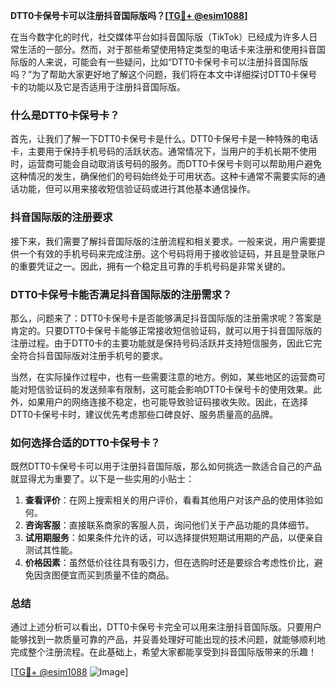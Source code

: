 **DTT0卡保号卡可以注册抖音国际版吗？[[TG💪+ @esim1088](https://t.me/s/esim1088)]**

在当今数字化的时代，社交媒体平台如抖音国际版（TikTok）已经成为许多人日常生活的一部分。然而，对于那些希望使用特定类型的电话卡来注册和使用抖音国际版的人来说，可能会有一些疑问，比如“DTT0卡保号卡可以注册抖音国际版吗？”为了帮助大家更好地了解这个问题，我们将在本文中详细探讨DTT0卡保号卡的功能以及它是否适用于注册抖音国际版。

### 什么是DTT0卡保号卡？

首先，让我们了解一下DTT0卡保号卡是什么。DTT0卡保号卡是一种特殊的电话卡，主要用于保持手机号码的活跃状态。通常情况下，当用户的手机长期不使用时，运营商可能会自动取消该号码的服务。而DTT0卡保号卡则可以帮助用户避免这种情况的发生，确保他们的号码始终处于可用状态。这种卡通常不需要实际的通话功能，但可以用来接收短信验证码或进行其他基本通信操作。

### 抖音国际版的注册要求

接下来，我们需要了解抖音国际版的注册流程和相关要求。一般来说，用户需要提供一个有效的手机号码来完成注册。这个号码将用于接收验证码，并且是登录账户的重要凭证之一。因此，拥有一个稳定且可靠的手机号码是非常关键的。

### DTT0卡保号卡能否满足抖音国际版的注册需求？

那么，问题来了：DTT0卡保号卡是否能够满足抖音国际版的注册需求呢？答案是肯定的。只要DTT0卡保号卡能够正常接收短信验证码，就可以用于抖音国际版的注册过程。由于DTT0卡的主要功能就是保持号码活跃并支持短信服务，因此它完全符合抖音国际版对注册手机号的要求。

当然，在实际操作过程中，也有一些需要注意的地方。例如，某些地区的运营商可能对短信验证码的发送频率有限制，这可能会影响DTT0卡保号卡的使用效果。此外，如果用户的网络连接不稳定，也可能导致验证码接收失败。因此，在选择DTT0卡保号卡时，建议优先考虑那些口碑良好、服务质量高的品牌。

### 如何选择合适的DTT0卡保号卡？

既然DTT0卡保号卡可以用于注册抖音国际版，那么如何挑选一款适合自己的产品就显得尤为重要了。以下是一些实用的小贴士：

1. **查看评价**：在网上搜索相关的用户评价，看看其他用户对该产品的使用体验如何。
2. **咨询客服**：直接联系商家的客服人员，询问他们关于产品功能的具体细节。
3. **试用期服务**：如果条件允许的话，可以选择提供短期试用期的产品，以便亲自测试其性能。
4. **价格因素**：虽然低价往往具有吸引力，但在选购时还是要综合考虑性价比，避免因贪图便宜而买到质量不佳的商品。

### 总结

通过上述分析可以看出，DTT0卡保号卡完全可以用来注册抖音国际版。只要用户能够找到一款质量可靠的产品，并妥善处理好可能出现的技术问题，就能够顺利地完成整个注册流程。在此基础上，希望大家都能享受到抖音国际版带来的乐趣！

[[TG💪+ @esim1088](https://t.me/s/esim1088) ![Image](https://i.postimg.cc/4NQfJmqS/Snipaste-2025-05-13-00-14-12.png)]